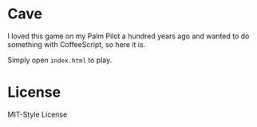 Cave
====

I loved this game on my Palm Pilot a hundred years ago and wanted to do
something with CoffeeScript, so here it is.

Simply open `index.html` to play.

License
=======

MIT-Style License
